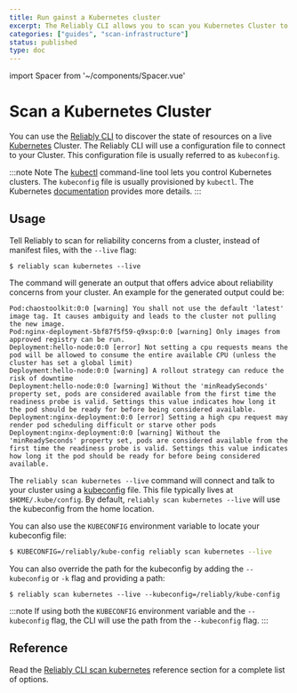```yaml
---
title: Run gainst a Kubernetes cluster
excerpt: The Reliably CLI allows you to scan you Kubernetes Cluster to surface potential reliability weaknesses, and fix them before problems happen.
categories: ["guides", "scan-infrastructure"]
status: published
type: doc
---
```


import Spacer from '~/components/Spacer.vue'

# Scan a Kubernetes Cluster

You can use the [Reliably CLI][reliablyCLI] to discover the state of resources
on a live [Kubernetes](https://kubernetes.io/docs/home/) Cluster.
The Reliably CLI will use a configuration file to connect to your Cluster. This
configuration file is usually referred to as `kubeconfig`.

:::note Note
  The [kubectl](https://kubernetes.io/docs/reference/kubectl/overview/)
  command-line tool lets you control Kubernetes clusters.
  The `kubeconfig` file is usually provisioned by `kubectl`. The Kubernetes
  [documentation][kubeconfig] provides more details.
:::

[reliablyCLI]: https://github.com/reliablyhq/cli/
[kubeconfig]: https://kubernetes.io/docs/concepts/configuration/organize-cluster-access-kubeconfig/

## Usage

Tell Reliably to scan for reliability concerns from a cluster, instead of
manifest files, with the `--live` flag:

```
$ reliably scan kubernetes --live
```

The command will generate an output that offers advice about reliability
concerns from your cluster. An example for the generated output could be:

```
Pod:chaostoolkit:0:0 [warning] You shall not use the default 'latest' image tag. It causes ambiguity and leads to the cluster not pulling the new image.
Pod:nginx-deployment-5bf87f5f59-q9xsp:0:0 [warning] Only images from approved registry can be run.
Deployment:hello-node:0:0 [error] Not setting a cpu requests means the pod will be allowed to consume the entire available CPU (unless the cluster has set a global limit)
Deployment:hello-node:0:0 [warning] A rollout strategy can reduce the risk of downtime
Deployment:hello-node:0:0 [warning] Without the 'minReadySeconds' property set, pods are considered available from the first time the readiness probe is valid. Settings this value indicates how long it the pod should be ready for before being considered available.
Deployment:nginx-deployment:0:0 [error] Setting a high cpu request may render pod scheduling difficult or starve other pods
Deployment:nginx-deployment:0:0 [warning] Without the 'minReadySeconds' property set, pods are considered available from the first time the readiness probe is valid. Settings this value indicates how long it the pod should be ready for before being considered available.
```

The `reliably scan kubernetes --live` command will connect and talk to your
cluster using a [kubeconfig][kubeconfig] file. This file typically lives at
`$HOME/.kube/config`. By default, `reliably scan kubernetes --live` will use
the kubeconfig from the home location.

You can also use the `KUBECONFIG` environment variable to locate your kubeconfig
file:

```bash
$ KUBECONFIG=/reliably/kube-config reliably scan kubernetes --live
```

You can also override the path for the kubeconfig by adding the `--kubeconfig`
or `-k` flag and providing a path:

```
$ reliably scan kubernetes --live --kubeconfig=/reliably/kube-config
```

<Spacer />

:::note
If using both the `KUBECONFIG` environment variable and the `--kubeconfig` flag,
the CLI will use the path from the `--kubeconfig` flag.
:::

## Reference

Read the [Reliably CLI scan kubernetes][cli-ref] reference section for a complete list of
options.

[cli-ref]: /docs/reference/cli/reliably-scan-kubernetes/

[kubeconfig]: https://kubernetes.io/docs/concepts/configuration/organize-cluster-access-kubeconfig/

